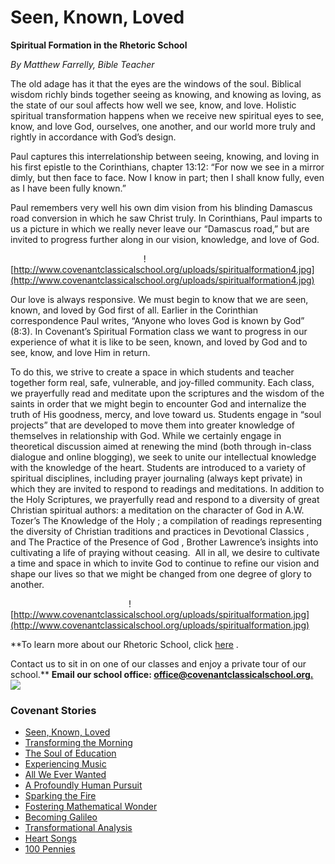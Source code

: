 # Seen, Known, Loved

<span></span>

<span>**<span>Spiritual Formation in the Rhetoric School</span>**</span>

 <span>_By Matthew Farrelly, Bible Teacher_</span> 

<span>The old adage has it that the eyes are the windows of the soul. Biblical wisdom richly binds together seeing as knowing, and knowing as loving, as the state of our soul affects how well we see, know, and love. Holistic spiritual transformation happens when we receive new spiritual eyes to see, know, and love God, ourselves, one another, and our world more truly and rightly in accordance with God’s design.</span>

 <span></span> 

<span>Paul captures this interrelationship between seeing, knowing, and loving in his first epistle to the Corinthians, chapter 13:12: “For now we see in a mirror dimly, but then face to face. Now I know in part; then I shall know fully, even as I have been fully known.”</span>

 <span></span> 

<span>Paul remembers very well his own dim vision from his blinding Damascus road conversion in which he saw Christ truly. In Corinthians, Paul imparts to us a picture in which we really never leave our “Damascus road,” but are invited to progress further along in our vision, knowledge, and love of God.

                                                      ![http://www.covenantclassicalschool.org/uploads/spiritualformation4.jpg](http://www.covenantclassicalschool.org/uploads/spiritualformation4.jpg)</span>

 <span></span> 

<span>Our love is always responsive. We must begin to know that we are seen, known, and loved by God first of all. Earlier in the Corinthian correspondence Paul writes, “Anyone who loves God is known by God” (8:3). In Covenant’s Spiritual Formation class we want to progress in our experience of what it is like to be seen, known, and loved by God and to see, know, and love Him in return.</span>

 <span><span>To do this, we strive to create a space in which students and teacher together form real, safe, vulnerable, and joy-filled community. Each class, we prayerfully read and meditate upon the scriptures and the wisdom of the saints in order that we might begin to encounter God and internalize the truth of His goodness, mercy, and love toward us. Students engage in “soul projects” that are developed to move them into greater knowledge of themselves in relationship with God. While we certainly engage in theoretical discussion aimed at renewing the mind (both through in-class dialogue and online blogging), we seek to unite our intellectual knowledge with the knowledge of the heart. Students are introduced to a variety of spiritual disciplines, including prayer journaling (always kept private) in which they are invited to respond to readings and meditations. In addition to the Holy Scriptures, we prayerfully read and respond to a diversity of great Christian spiritual authors: a meditation on the character of God in A.W. Tozer’s</span> <span>The Knowledge of the Holy</span> <span>; a compilation of readings representing the diversity of Christian traditions and practices in</span> <span>Devotional Classics</span> <span>, and</span> <span>The Practice of the Presence of God</span> <span>, Brother Lawrence’s insights into cultivating a life of praying without ceasing.  All in all, we desire to cultivate a time and space in which to invite God to continue to refine our vision and shape our lives so that we might be changed from one degree of glory to another.

                                                ![http://www.covenantclassicalschool.org/uploads/spiritualformation.jpg](http://www.covenantclassicalschool.org/uploads/spiritualformation.jpg)

**To learn more about our Rhetoric School, click [here](http://www.covenantclassicalschool.org/pages/page.asp?page_id=98136) .

Contact us to sit in on one of our classes and enjoy a private tour of our school.**</span></span> **Email our school office: [office@covenantclassicalschool.org.](mailto:office@covenantclassicalschool.org)**
![](http://www.covenantclassicalschool.org/uploads/spiritualformationcube.jpg)

### Covenant Stories

*   [Seen, Known, Loved](http://www.covenantclassicalschool.org/pages/page.asp?page_id=414200)
*   [Transforming the Morning](http://www.covenantclassicalschool.org/pages/page.asp?page_id=414178)
*   [The Soul of Education](http://www.covenantclassicalschool.org/pages/page.asp?page_id=409922)
*   [Experiencing Music](http://www.covenantclassicalschool.org/pages/page.asp?page_id=413793)
*   [All We Ever Wanted](http://www.covenantclassicalschool.org/pages/page.asp?page_id=406335)
*   [A Profoundly Human Pursuit](http://www.covenantclassicalschool.org/pages/page.asp?page_id=408272)
*   [Sparking the Fire](http://www.covenantclassicalschool.org/kindergartenstory)
*   [Fostering Mathematical Wonder](http://www.covenantclassicalschool.org/pages/page.asp?page_id=355256)
*   [Becoming Galileo](http://www.covenantclassicalschool.org/pages/page.asp?page_id=357129)
*   [Transformational Analysis](http://www.covenantclassicalschool.org/pages/page.asp?page_id=398064)
*   [Heart Songs](http://www.covenantclassicalschool.org/pages/page.asp?page_id=422701)
*   [100 Pennies](http://www.covenantclassicalschool.org/pages/page.asp?page_id=424728)